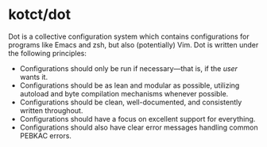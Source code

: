 # kotct/dot

Dot is a collective configuration system which contains configurations for programs like Emacs and zsh, but also (potentially) Vim.
Dot is written under the following principles:

* Configurations should only be run if necessary&mdash;that is, if the *user* wants it.
* Configurations should be as lean and modular as possible, utilizing autoload and byte compilation mechanisms whenever possible.
* Configurations should be clean, well-documented, and consistently written throughout.
* Configurations should have a focus on excellent support for everything.
* Configurations should also have clear error messages handling common PEBKAC errors.
